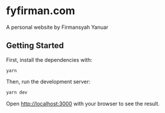 # fyfirman.com

A personal website by Firmansyah Yanuar 


## Getting Started

First, install the dependencies with:

```
yarn
```

Then, run the development server:

```bash
yarn dev
```

Open [http://localhost:3000](http://localhost:3000) with your browser to see the result.

